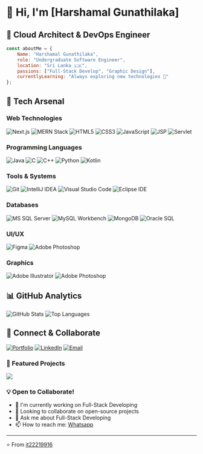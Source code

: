 # 👋 Hi, I'm [Harshamal Gunathilaka]

## 🌟 Cloud Architect & DevOps Engineer

```javascript
const aboutMe = {
    Name: "Harshamal Gunathilaka",
    role: "Undergraduate Software Engineer",
    location: "Sri Lanka 🇱🇰",
    passions: ["Full-Stack Develop", "Graphic Design"],
    currentlyLearning: "Always exploring new technologies 🚀"
};
```

## 🔧 Tech Arsenal

### Web Technologies
![Next.js](https://img.shields.io/badge/Next.js-000000?style=for-the-badge&logo=nextdotjs&logoColor=white)
![MERN Stack](https://img.shields.io/badge/MERN-3DDC84?style=for-the-badge&logo=mongodb&logoColor=white)
![HTML5](https://img.shields.io/badge/HTML5-E34F26?style=for-the-badge&logo=html5&logoColor=white)
![CSS3](https://img.shields.io/badge/CSS3-1572B6?style=for-the-badge&logo=css3&logoColor=white)
![JavaScript](https://img.shields.io/badge/JavaScript-F7DF1E?style=for-the-badge&logo=javascript&logoColor=black)
![JSP](https://img.shields.io/badge/JSP-007396?style=for-the-badge&logo=java&logoColor=white)
![Servlet](https://img.shields.io/badge/Servlet-007396?style=for-the-badge&logo=java&logoColor=white)

### Programming Languages
![Java](https://img.shields.io/badge/Java-007396?style=for-the-badge&logo=java&logoColor=white)
![C](https://img.shields.io/badge/C-A8B9CC?style=for-the-badge&logo=c&logoColor=white)
![C++](https://img.shields.io/badge/C++-00599C?style=for-the-badge&logo=c%2B%2B&logoColor=white)
![Python](https://img.shields.io/badge/Python-3776AB?style=for-the-badge&logo=python&logoColor=white)
![Kotlin](https://img.shields.io/badge/Kotlin-0095D5?style=for-the-badge&logo=kotlin&logoColor=white)

### Tools & Systems
![Git](https://img.shields.io/badge/-Git-F05032?style=flat-square&logo=git&logoColor=white)
![IntelliJ IDEA](https://img.shields.io/badge/IntelliJ_IDEA-000000?style=for-the-badge&logo=intellijidea&logoColor=white)
![Visual Studio Code](https://img.shields.io/badge/VS_Code-007ACC?style=for-the-badge&logo=visualstudiocode&logoColor=white)
![Eclipse IDE](https://img.shields.io/badge/Eclipse_IDE-2C2255?style=for-the-badge&logo=eclipseide&logoColor=white)

### Databases
![MS SQL Server](https://img.shields.io/badge/MS_SQL_Server-CC2927?style=for-the-badge&logo=microsoftsqlserver&logoColor=white)
![MySQL Workbench](https://img.shields.io/badge/MySQL_Workbench-4479A1?style=for-the-badge&logo=mysql&logoColor=white)
![MongoDB](https://img.shields.io/badge/MongoDB-47A248?style=for-the-badge&logo=mongodb&logoColor=white)
![Oracle SQL](https://img.shields.io/badge/Oracle_SQL-F80000?style=for-the-badge&logo=oracle&logoColor=white)

### UI/UX
![Figma](https://img.shields.io/badge/Figma-F24E1E?style=for-the-badge&logo=figma&logoColor=white)
![Adobe Photoshop](https://img.shields.io/badge/Adobe_Photoshop-31A8FF?style=for-the-badge&logo=adobephotoshop&logoColor=white)

### Graphics
![Adobe Illustrator](https://img.shields.io/badge/Adobe_Illustrator-FF9A00?style=for-the-badge&logo=adobeillustrator&logoColor=white)
![Adobe Photoshop](https://img.shields.io/badge/Adobe_Photoshop-31A8FF?style=for-the-badge&logo=adobephotoshop&logoColor=white)

## 📊 GitHub Analytics

<img align="center" src="https://github-readme-stats.vercel.app/api?username=it22219916&show_icons=true&theme=radical" alt="GitHub Stats" />

<img align="center" src="https://github-readme-stats.vercel.app/api/top-langs/?username=it22219916&layout=compact&theme=radical" alt="Top Languages" />

## 🤝 Connect & Collaborate

[![Portfolio](https://img.shields.io/badge/-Portfolio-000000?style=flat-square&logo=react&logoColor=white)](https://harshamal.me)
[![LinkedIn](https://img.shields.io/badge/-LinkedIn-0077B5?style=flat-square&logo=linkedin&logoColor=white)](http://www.linkedin.com/in/harshamal-vishwajith)
[![Email](https://img.shields.io/badge/-Email-D14836?style=flat-square&logo=gmail&logoColor=white)](mailto:harshamalvishwajith@gmail.com)

### 🌟 Featured Projects

<a href="https://github.com/it22219916/course">
  <img align="center" src="https://github-readme-stats.vercel.app/api/pin/?username=it22219916&repo=YOUR_REPO_NAME&theme=radical" />
</a>

### 💡 Open to Collaborate!

- 🔭 I'm currently working on Full-Stack Developing
- 👯 Looking to collaborate on open-source projects
- 💬 Ask me about Full-Stack Developing
- 📫 How to reach me: [Whatsapp](https://wa.me/94766583229)

---
⭐️ From [it22219916](https://github.com/it22219916)
